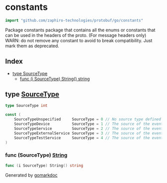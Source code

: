 <!-- Code generated by gomarkdoc. DO NOT EDIT -->

# constants

```go
import "github.com/zaphiro-technologies/protobuf/go/constants"
```

Package constants package that contains all the enums or constants that can be used in the headers of the proto. \(For message headers only\) WARN: do not remove any constant to avoid to break compatibility. Just mark them as deprecated.

## Index

- [type SourceType](<#SourceType>)
  - [func \(i SourceType\) String\(\) string](<#SourceType.String>)


<a name="SourceType"></a>
## type [SourceType](<https://github.com/zaphiro-technologies/protobuf/blob/main/go/constants/constants.go#L8>)



```go
type SourceType int
```

<a name="SourceTypeUnspecified"></a>

```go
const (
    SourceTypeUnspecified     SourceType = 0 // No source type defined
    SourceTypeDevice          SourceType = 1 // The source of the event was a device (e.g. PMU)
    SourceTypeService         SourceType = 2 // The source of the event was a service (e.g. state estimator)
    SourceTypeExternalService SourceType = 3 // The source of the event was a service external to SynchroGuard platform (e.g. SCADA)
    SourceTypeTestService     SourceType = 4 // The source of the event was a service in test mode.
)
```

<a name="SourceType.String"></a>
### func \(SourceType\) [String](<https://github.com/zaphiro-technologies/protobuf/blob/main/go/constants/sourcetype_string.go#L22>)

```go
func (i SourceType) String() string
```



Generated by [gomarkdoc](<https://github.com/princjef/gomarkdoc>)
